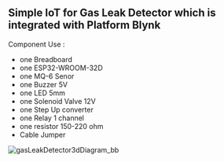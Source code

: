 Simple IoT for Gas Leak Detector which is integrated with Platform Blynk
----------------------------------------------------------------------------
Component Use : 
- one Breadboard
- one ESP32-WROOM-32D
- one MQ-6 Senor
- one Buzzer 5V
- one LED 5mm
- one Solenoid Valve 12V
- one Step Up converter
- one Relay 1 channel
- one resistor 150-220 ohm
- Cable Jumper

![gasLeakDetector3dDiagram_bb](https://github.com/user-attachments/assets/1f884a6c-742c-42f5-8ccb-8c7454d07845)
